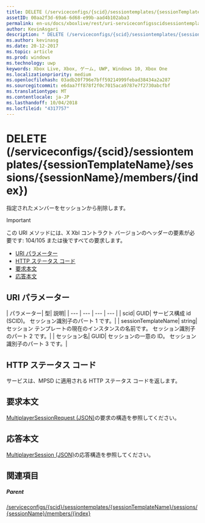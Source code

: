```yaml
---
title: DELETE (/serviceconfigs/{scid}/sessiontemplates/{sessionTemplateName}/sessions/{sessionName}/members/{index})
assetID: 00aa2f3d-69a6-6d68-e99b-aad4b102aba3
permalink: en-us/docs/xboxlive/rest/uri-serviceconfigsscidsessiontemplatessessiontemplatenamesessionnamemembersindexdelete.html
author: KevinAsgari
description: " DELETE (/serviceconfigs/{scid}/sessiontemplates/{sessionTemplateName}/sessions/{sessionName}/members/{index})"
ms.author: kevinasg
ms.date: 20-12-2017
ms.topic: article
ms.prod: windows
ms.technology: uwp
keywords: Xbox Live, Xbox, ゲーム, UWP, Windows 10, Xbox One
ms.localizationpriority: medium
ms.openlocfilehash: 03adb20f796e7bff59214999febad38434a2a287
ms.sourcegitcommit: e6daa7ff878f2f0c7015aca9787e7f2730abcfbf
ms.translationtype: MT
ms.contentlocale: ja-JP
ms.lasthandoff: 10/04/2018
ms.locfileid: "4317757"
---
```

# <a name="delete-serviceconfigsscidsessiontemplatessessiontemplatenamesessionssessionnamemembersindex"></a>DELETE (/serviceconfigs/{scid}/sessiontemplates/{sessionTemplateName}/sessions/{sessionName}/members/{index})
指定されたメンバーをセッションから削除します。

> [!IMPORTANT]
> この URI メソッドには、X Xbl コントラクト バージョンのヘッダーの要素が必要です: 104/105 または後ですべての要求します。

  * [URI パラメーター](#ID4ET)
  * [HTTP ステータス コード](#ID4E5)
  * [要求本文](#ID4EFB)
  * [応答本文](#ID4EOB)

<a id="ID4ET"></a>


## <a name="uri-parameters"></a>URI パラメーター

| パラメーター| 型| 説明|
| --- | --- | --- | --- |
| scid| GUID| サービス構成 id (SCID)。 セッション識別子のパート 1 です。|
| sessionTemplateName| string| セッション テンプレートの現在のインスタンスの名前です。 セッション識別子のパート 2 です。|
| セッション名| GUID| セッションの一意の ID。 セッション識別子のパート 3 です。|

<a id="ID4E5"></a>


## <a name="http-status-codes"></a>HTTP ステータス コード
サービスは、MPSD に適用される HTTP ステータス コードを返します。  
<a id="ID4EFB"></a>


## <a name="request-body"></a>要求本文
[MultiplayerSessionRequest (JSON)](../../json/json-multiplayersessionrequest.md)の要求の構造を参照してください。  
<a id="ID4EOB"></a>


## <a name="response-body"></a>応答本文
[MultiplayerSession (JSON)](../../json/json-multiplayersession.md)の応答構造を参照してください。  
<a id="ID4EYB"></a>


## <a name="see-also"></a>関連項目

<a id="ID4E1B"></a>


##### <a name="parent"></a>Parent

[/serviceconfigs/{scid}/sessiontemplates/{sessionTemplateName}/sessions/{sessionName}/members/{index}](uri-serviceconfigsscidsessiontemplatessessiontemplatenamesessionnamemembersindex.md)
